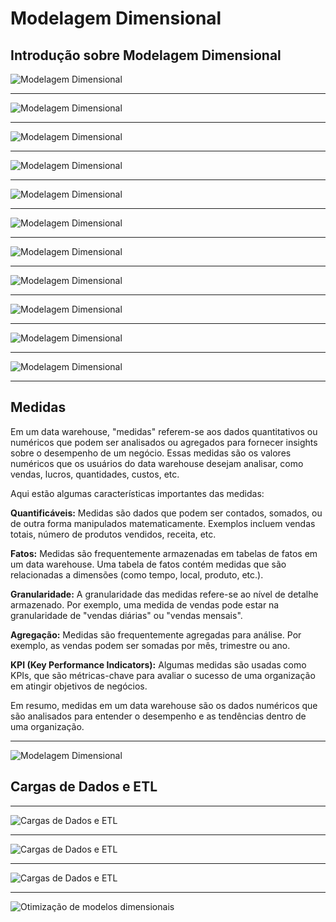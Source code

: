 # Modelagem Dimensional

## Introdução sobre Modelagem Dimensional

![Modelagem Dimensional](../images/image1.png 'Modelagem Dimensional')

---

![Modelagem Dimensional](../images/image2.png 'Modelagem Dimensional')

---

![Modelagem Dimensional](../images/image3.png 'Modelagem Dimensional')

---

![Modelagem Dimensional](../images/image4.png 'Modelagem Dimensional')

---

![Modelagem Dimensional](../images/image5.png 'Modelagem Dimensional')

---

![Modelagem Dimensional](../images/image6.png 'Modelagem Dimensional')

---

![Modelagem Dimensional](../images/image7.png 'Modelagem Dimensional')

---

![Modelagem Dimensional](../images/image8.png 'Modelagem Dimensional')

---

![Modelagem Dimensional](../images/image9.png 'Modelagem Dimensional')

---

![Modelagem Dimensional](../images/image10.png 'Modelagem Dimensional')

---

![Modelagem Dimensional](../images/image11.png 'Modelagem Dimensional')

---

## Medidas

Em um data warehouse, "medidas" referem-se aos dados quantitativos ou numéricos que podem ser analisados ou agregados para fornecer insights sobre o desempenho de um negócio. Essas medidas são os valores numéricos que os usuários do data warehouse desejam analisar, como vendas, lucros, quantidades, custos, etc.

Aqui estão algumas características importantes das medidas:

**Quantificáveis:** Medidas são dados que podem ser contados, somados, ou de outra forma manipulados matematicamente. Exemplos incluem vendas totais, número de produtos vendidos, receita, etc.

**Fatos:** Medidas são frequentemente armazenadas em tabelas de fatos em um data warehouse. Uma tabela de fatos contém medidas que são relacionadas a dimensões (como tempo, local, produto, etc.).

**Granularidade:** A granularidade das medidas refere-se ao nível de detalhe armazenado. Por exemplo, uma medida de vendas pode estar na granularidade de "vendas diárias" ou "vendas mensais".

**Agregação:** Medidas são frequentemente agregadas para análise. Por exemplo, as vendas podem ser somadas por mês, trimestre ou ano.

**KPI (Key Performance Indicators):** Algumas medidas são usadas como KPIs, que são métricas-chave para avaliar o sucesso de uma organização em atingir objetivos de negócios.

Em resumo, medidas em um data warehouse são os dados numéricos que são analisados para entender o desempenho e as tendências dentro de uma organização.

---

![Modelagem Dimensional](../images/image12.png 'Modelagem Dimensional')

## Cargas de Dados e ETL

---

![Cargas de Dados e ETL](../images/image13.png 'Cargas de Dados e ETL')

---

![Cargas de Dados e ETL](../images/image14.png 'Cargas de Dados e ETL')

---

![Cargas de Dados e ETL](../images/image15.png 'Cargas de Dados e ETL')

---

![Otimização de modelos dimensionais](../images/image16.png 'Otimização de modelos dimensionais')